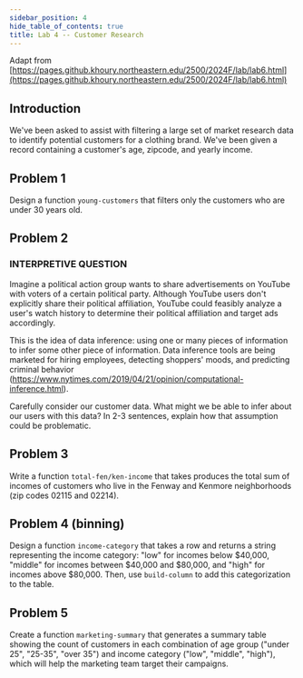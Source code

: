 ```yaml
---
sidebar_position: 4
hide_table_of_contents: true
title: Lab 4 -- Customer Research
---
```


Adapt from [https://pages.github.khoury.northeastern.edu/2500/2024F/lab/lab6.html](https://pages.github.khoury.northeastern.edu/2500/2024F/lab/lab6.html)


## Introduction
We've been asked to assist with filtering a large set of market research data to identify potential customers for a clothing brand. We've been given a record containing a customer's age, zipcode, and yearly income.

## Problem 1
Design a function `young-customers` that filters only the customers who are under 30 years old.

## Problem 2
### INTERPRETIVE QUESTION

Imagine a political action group wants to share advertisements on YouTube with voters of a certain political party. Although YouTube users don't explicitly share their political affiliation, YouTube could feasibly analyze a user's watch history to determine their political affiliation and target ads accordingly.

This is the idea of data inference: using one or many pieces of information to infer some other piece of information. Data inference tools are being marketed for hiring employees, detecting shoppers' moods, and predicting criminal behavior (https://www.nytimes.com/2019/04/21/opinion/computational-inference.html).

Carefully consider our customer data. What might we be able to infer about our users with this data? In 2-3 sentences, explain how that assumption could be problematic.

## Problem 3
Write a function `total-fen/ken-income` that takes produces the total sum of incomes of customers who live in the Fenway and Kenmore neighborhoods (zip codes 02115 and 02214).

## Problem 4 (binning)
Design a function `income-category` that takes a row and returns a string representing the income category: "low" for incomes below $40,000, "middle" for incomes between $40,000 and $80,000, and "high" for incomes above $80,000. 
Then, use `build-column` to add this categorization to the table.

## Problem 5
Create a function `marketing-summary` that generates a summary table showing the count of customers in each combination of age group ("under 25", "25-35", "over 35") and income category ("low", "middle", "high"), which will help the marketing team target their campaigns.

